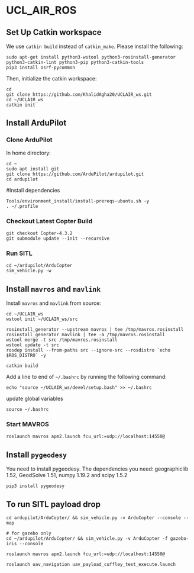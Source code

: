 # UCL_AIR_ROS

## Set Up Catkin workspace

We use `catkin build` instead of `catkin_make`. Please install the following:

```
sudo apt-get install python3-wstool python3-rosinstall-generator python3-catkin-lint python3-pip python3-catkin-tools
pip3 install osrf-pycommon
```

Then, initialize the catkin workspace:
```
cd
git clone https://github.com/KhalidAgha20/UCLAIR_ws.git
cd ~/UCLAIR_ws
catkin init
```
## Install ArduPilot

### Clone ArduPilot
In home directory:
```
cd ~
sudo apt install git
git clone https://github.com/ArduPilot/ardupilot.git
cd ardupilot
```

#Install dependencies
```
Tools/environment_install/install-prereqs-ubuntu.sh -y
. ~/.profile
```

### Checkout Latest Copter Build
```
git checkout Copter-4.3.2
git submodule update --init --recursive
```

### Run SITL
```
cd ~/ardupilot/ArduCopter
sim_vehicle.py -w
```


## Install `mavros` and `mavlink`

Install `mavros` and `mavlink` from source:
```
cd ~/UCLAIR_ws
wstool init ~/UCLAIR_ws/src

rosinstall_generator --upstream mavros | tee /tmp/mavros.rosinstall
rosinstall_generator mavlink | tee -a /tmp/mavros.rosinstall
wstool merge -t src /tmp/mavros.rosinstall
wstool update -t src
rosdep install --from-paths src --ignore-src --rosdistro `echo $ROS_DISTRO` -y

catkin build
```
Add a line to end of `~/.bashrc` by running the following command:
```
echo "source ~/UCLAIR_ws/devel/setup.bash" >> ~/.bashrc
```

update global variables
```
source ~/.bashrc
```

### Start MAVROS
```
roslaunch mavros apm2.launch fcu_url:=udp://localhost:14550@
```

## Install `pygeodesy`

You need to install pygeodesy. The dependencies you need: geographiclib 1.52, GeodSolve 1.51, numpy 1.19.2 and scipy 1.5.2

```
pip3 install pygeodesy
```

## To run SITL payload drop

```
cd ardupilot/ArduCopter/ && sim_vehicle.py -v ArduCopter --console --map

# for gazebo only
cd ~/ardupilot/ArduCopter/ && sim_vehicle.py -v ArduCopter -f gazebo-iris --console

roslaunch mavros apm2.launch fcu_url:=udp://localhost:14550@

roslaunch uav_navigation uav_payload_cuffley_test_execute.launch
```



